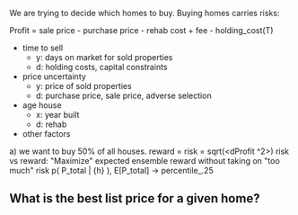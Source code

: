 We are trying to decide which homes to buy. Buying homes carries risks:

Profit = sale price - purchase price - rehab cost + fee - holding_cost(T)

- time to sell
   - y: days on market for sold properties
   - d: holding costs, capital constraints
- price uncertainty
   - y: price of sold properties
   - d: purchase price, sale price, adverse selection
- age house
   - x: year built
   - d: rehab
- other factors

a) we want to buy 50% of all houses. 
reward = <Profit>
risk   = sqrt(<dProfit ^2>)
risk vs reward: "Maximize" expected ensemble reward without taking on "too much" risk
p( P_total | {h} ), 
E[P_total] -> percentile_.25

What is the best list price for a given home?
- 
